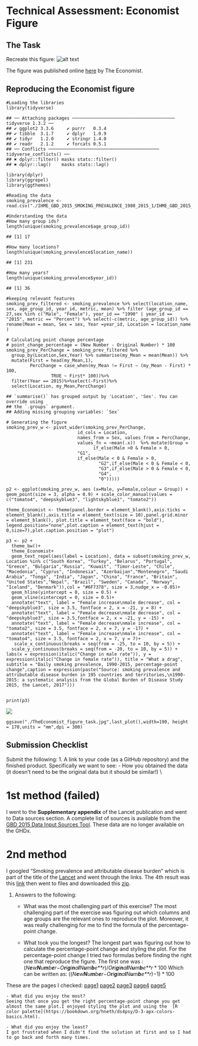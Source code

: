 # Technical Assessment: Economist Figure

## The Task

Recreate this figure: ![alt
text](http://cdn.static-economist.com/sites/default/files/imagecache/1872-width/20170415_WOC921.png)

The figure was published online
[here](https://www.economist.com/graphic-detail/2017/04/06/a-global-decline-in-smoking-masks-regional-variations-between-the-sexes)
by The Economist.

## Reproducing the Economist figure

    #Loading the libraries
    library(tidyverse)

    ## ── Attaching packages ─────────────────────────────────────── tidyverse 1.3.2 ──
    ## ✔ ggplot2 3.3.6     ✔ purrr   0.3.4
    ## ✔ tibble  3.1.7     ✔ dplyr   1.0.9
    ## ✔ tidyr   1.2.0     ✔ stringr 1.4.0
    ## ✔ readr   2.1.2     ✔ forcats 0.5.1
    ## ── Conflicts ────────────────────────────────────────── tidyverse_conflicts() ──
    ## ✖ dplyr::filter() masks stats::filter()
    ## ✖ dplyr::lag()    masks stats::lag()

    library(dplyr)
    library(ggrepel)
    library(ggthemes)

    #Reading the data
    smoking_prevalence <- read.csv("./IHME_GBD_2015_SMOKING_PREVALENCE_1980_2015_1/IHME_GBD_2015_SMOKING_PREVALENCE_1980_2015_Y2017M04D05.CSV")

    #Understanding the data
    #How many group ids?
    length(unique(smoking_prevalence$age_group_id))

    ## [1] 17

    #How many locations?
    length(unique(smoking_prevalence$location_name))

    ## [1] 231

    #How many years?
    length(unique(smoking_prevalence$year_id))

    ## [1] 36

    #keeping relevant features
    smoking_prev_filtered <- smoking_prevalence %>% select(location_name, sex, age_group_id, year_id, metric, mean) %>% filter (age_group_id == 27,sex %in% c("Male", "Female"), year_id == "1990" | year_id == "2015", metric == "Percent") %>% select(-c(metric, age_group_id)) %>% rename(Mean = mean, Sex = sex, Year =year_id, Location = location_name )

    # Calculating point change percentage
    # point_change_percentage = (New Number - Original Number) * 100
    smoking_prev_PerChange = smoking_prev_filtered %>%
      group_by(Location,Sex,Year) %>% summarise(my_Mean = mean(Mean)) %>%
      mutate(First = head(my_Mean,1),
             PercChange = case_when(my_Mean != First ~ (my_Mean - First) * 100,
                     TRUE ~ First* 100))%>%
      filter(Year == 2015)%>%select(-First)%>%
      select(Location, my_Mean,PercChange)

    ## `summarise()` has grouped output by 'Location', 'Sex'. You can override using
    ## the `.groups` argument.
    ## Adding missing grouping variables: `Sex`

    # Generating the figure
    smoking_prev_w <- pivot_wider(smoking_prev_PerChange, 
                               id_cols = Location, 
                               names_from = Sex, values_from = PercChange,
                               values_fn = ~mean(.x))  %>% mutate(Group = 
                                     if_else(Male >0 & Female > 0,
                               "G1",
                               if_else(Male < 0 & Female > 0,
                                       "G2",if_else(Male < 0 & Female < 0,
                                       "G3",if_else(Male > 0 & Female < 0,
                                       "G4",
                                       "0")))))

    p2 <- ggplot(smoking_prev_w, aes (x=Male, y=Female,colour = Group)) + geom_point(size = 3, alpha = 0.9) + scale_color_manual(values = c("tomato4", "deepskyblue3", "lightskyblue1", "tomato2"))

    theme_Economist <- theme(panel.border = element_blank(),axis.ticks = element_blank(),axis.title = element_text(size = 10),panel.grid.minor = element_blank(), plot.title = element_text(face = "bold"), legend.position="none",plot.caption = element_text(hjust = 0,size=7),plot.caption.position = "plot")

    p3 <- p2 +
      theme_bw()+
      theme_Economist+
      geom_text_repel(aes(label = Location), data = subset(smoking_prev_w, Location %in% c("South Korea", "Turkey", "Belarus", "Portugal", "Greece", "Bulgaria","Russia", "Kuwait", "Timor-Leste", "Chile", "Macedonia", "Cyprus", "Indonesia", "Azerbaijan","Montenegro", "Saudi Arabia", "Tonga", "India", "Japan", "China", "France", "Britain", "United States","Nepal", "Brazil", "Sweden", "Canada", "Norway", "Iceland", "Denmark")),col = "#6F7378", size = 3,nudge_x = -0.05)+
      geom_hline(yintercept = 0, size = 0.5) +
      geom_vline(xintercept = 0, size = 0.5)+
      annotate("text", label = "Female increase\nmale decrease", col = "deepskyblue3", size = 3.5, fontface = 2, x = -21, y = 8) +
      annotate("text", label = "Female decrease\nmale decrease", col = "deepskyblue3", size = 3.5,fontface = 2, x = -21, y = -15) +
      annotate("text", label = "Female decrease\nmale increase", col = "tomato2", size = 3.5, fontface = 2, x = 7, y = -17) +
      annotate("text", label = "Female increase\nmale increase", col = "tomato4", size = 3.5, fontface = 2, x = 7, y = 7)+
       scale_x_continuous(breaks = seq(from = -25, to = 10, by = 5)) + 
      scale_y_continuous(breaks = seq(from = -20, to = 10, by = 5)) +
    labs(x = expression(italic("Change in male rate")), y = expression(italic("Change in female rate")), title = "What a drag", subtitle = "Daily smoking prevalence, 1990-2015, percentage-point change",caption = expression(paste("Source: smoking prevalence and attributable disease burden in 195 countries and territories,\n1990-2015: a systematic analysis from the Global Burden of Disease Study 2015, the Lancet, 2017"))) 
     
      
    print(p3)

![](TheEconomistFigure_files/figure-markdown_strict/unnamed-chunk-8-1.png)

    ggsave("./TheEconomist_figure_task.jpg",last_plot(),width=190, height = 170,units = "mm",dpi = 300)

## Submission Checklist

Submit the following: 1. A link to your code (as a GitHub repository)
and the finished product. Specifically we want to see: - How you
obtained the data (it doesn’t need to be the original data but it should
be similar!) \

# 1st method (failed) 
I went to the **Supplementary appendix** of the Lancet publication and went to Data sources section. A
complete list of sources is available from the [GBD 2015 Data Input
Sources Tool](http://ghdx.healthdata.org/gbd-2015/data-input-sources).
These data are no longer available on the GHDx.

# 2nd method
I googled “Smoking prevalence and attributable disease burden” which is
part of the title of the
[Lancet](https://www.thelancet.com/journals/lancet/article/PIIS0140-6736(17)30819-X/fulltext)
and went through the links. The 4th result was this
[link](https://ghdx.healthdata.org/record/ihme-data/gbd-2015-smoking-prevalence-1980-2015)
then went to files and downloaded this
[zip](https://ghdx.healthdata.org/sites/default/files/record-attached-files/IHME_GBD_2015_SMOKING_PREVALENCE_1980_2015_1.zip).

1.  Answers to the following:
    -   What was the most challenging part of this exercise? The most
        challenging part of the exercise was figuring out which columns
        and age groups are the relevant ones to reproduce the plot.
        Moreover, it was really challenging for me to find the formula
        of the percentage-point change.

    -   What took you the longest? The longest part was figuring out how
        to calculate the percentage-point change and styling the plot.
        For the percentage-point change I tried two formulas before
        finding the right one that reproduce the figure. The first one
        was :
        (*N**e**w**N**u**m**b**e**r*−*O**r**i**g**i**n**a**l**N**u**m**b**e**r*)/*O**r**i**g**i**n**a**l**N**u**m**b**e**r* \* 100
        Which can be written as:
        ((*N**e**w**N**u**m**b**e**r*−*O**r**i**g**i**n**a**l**N**u**m**b**e**r*)−1) \* 100

These are the pages I checked:
[page1](https://stackoverflow.com/questions/64977496/calculate-the-percentage-change-in-r)
[page2](https://stackoverflow.com/questions/31812864/obtaining-year-on-year-percentage-change-by-group)
[page3](https://stackoverflow.com/questions/61169183/percentage-change-in-values-in-r)
[page4](https://stackoverflow.com/questions/48196552/calculate-percentage-change-in-r-using-dplyr)
[page5](https://stackoverflow.com/questions/31352685/how-can-i-calculate-the-percentage-change-within-a-group-for-multiple-columns-in)

    - What did you enjoy the most?
    Seeing that once you get the right percentage-point change you get almost the same plot.I enjoyed styling the plot and using the  [R color palette](https://bookdown.org/hneth/ds4psy/D-3-apx-colors-basics.html).

    - What did you enjoy the least?
    I got frustrated when I didn't find the solution at first and so I had to go back and forth many times. 
